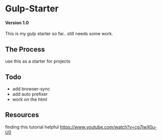 # Gulp-Starter

#### Version 1.0

This is my gulp starter so far.. still needs some work.

## The Process

use this as a starter for projects

## Todo

- add browser-sync
- add auto prefixer
- work on the html

## Resources

finding this tutorial helpful
https://www.youtube.com/watch?v=cg7lwX0u-U0
